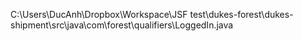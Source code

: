 C:\Users\DucAnh\Dropbox\Workspace\JSF test\dukes-forest\dukes-shipment\src\java\com\forest\qualifiers\LoggedIn.java
